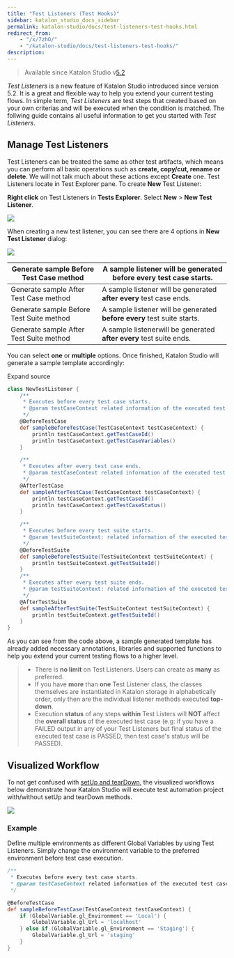 ```yaml
---
title: "Test Listeners (Test Hooks)" 
sidebar: katalon_studio_docs_sidebar
permalink: katalon-studio/docs/test-listeners-test-hooks.html 
redirect_from:
    - "/x/7zhO/"
    - "/katalon-studio/docs/test-listeners-test-hooks/"
description: 
---
```

> Available since Katalon Studio v[5.2](/display/KD/Version+5.2)

_Test Listeners_ is a new feature of Katalon Studio introduced since version 5.2. It is a great and flexible way to help you extend your current testing flows. In simple term, _Test Listeners_ are test steps that created based on your own criterias and will be executed when the condition is matched. The follwing guide contains all useful information to get you started with _Test Listeners_.

Manage Test Listeners
---------------------

Test Listeners can be treated the same as other test artifacts, which means you can perform all basic operations such as **create, copy/cut, rename or delete**. We will not talk much about these actions except **Create** one. Test Listeners locate in Test Explorer pane. To create **New** Test Listener:

**Right click** on Test Listeners in **Tests Explorer**. Select **New** \> **New Test Listener**.

![](../../images/katalon-studio/docs/test-listeners-test-hooks/image2017-12-5-103A353A3.png)

When creating a new test listener, you can see there are 4 options in **New Test Listener** dialog:

![](../../images/katalon-studio/docs/test-listeners-test-hooks/image2017-12-5-103A353A38.png)

| Generate sample Before Test Case method | A sample listener will be generated before every test case starts. |
| --- | --- |
| Generate sample After Test Case method | A sample listener will be generated **after every** test case ends. |
| Generate sample Before Test Suite method | A sample listener will be generated **before every** test suite starts. |
| Generate sample After Test Suite method | A sample listenerwill be generated **after every** test suite ends. |

You can select **one** or **multiple** options. Once finished, Katalon Studio will generate a sample template accordingly:

Expand source

```groovy
class NewTestListener {
	/**
	 * Executes before every test case starts.
	 * @param testCaseContext related information of the executed test case.
	 */
	@BeforeTestCase
	def sampleBeforeTestCase(TestCaseContext testCaseContext) {
		println testCaseContext.getTestCaseId()
		println testCaseContext.getTestCaseVariables()
	}

	/**
	 * Executes after every test case ends.
	 * @param testCaseContext related information of the executed test case.
	 */
	@AfterTestCase
	def sampleAfterTestCase(TestCaseContext testCaseContext) {
		println testCaseContext.getTestCaseId()
		println testCaseContext.getTestCaseStatus()
	}

	/**
	 * Executes before every test suite starts.
	 * @param testSuiteContext: related information of the executed test suite.
	 */
	@BeforeTestSuite
	def sampleBeforeTestSuite(TestSuiteContext testSuiteContext) {
		println testSuiteContext.getTestSuiteId()
	}
	/**
	 * Executes after every test suite ends.
	 * @param testSuiteContext: related information of the executed test suite.
	 */
	@AfterTestSuite
	def sampleAfterTestSuite(TestSuiteContext testSuiteContext) {
		println testSuiteContext.getTestSuiteId()
	}
}
```

As you can see from the code above, a sample generated template has already added necessary annotations, libraries and supported functions to help you extend your current testing flows to a higher level. 

> *   There is **no limit** on Test Listeners. Users can create as **many** as preferred.
> *   If you have **more** than **one** Test Listener class, the classes themselves are instantiated in Katalon storage in alphabetically order, only then are the individual listener methods executed **top-down**.
> *   Execution **status** of any steps **within** Test Listers will **NOT** affect the **overall status** of the executed test case (e.g: if you have a FAILED output in any of your Test Listeners but final status of the executed test case is PASSED, then test case's status will be PASSED).

Visualized Workflow
-------------------

To not get confused with [setUp and tearDown](/display/Documentation/Define+method#Definemethod-SetUp()andTearDown()inManualview), the visualized workflows below demonstrate how Katalon Studio will execute test automation project with/without setUp and tearDown methods.

![](../../images/katalon-studio/docs/test-listeners-test-hooks/image2018-9-27-123A333A20.png)

### Example

Define multiple environments as different Global Variables by using Test Listeners. Simply change the environment variable to the preferred environment before test case execution.

```groovy
/**
 * Executes before every test case starts.
 * @param testCaseContext related information of the executed test case.
 */

@BeforeTestCase
def sampleBeforeTestCase(TestCaseContext testCaseContext) {
    if (GlobalVariable.gl_Environment == 'Local') {
        GlobalVariable.gl_Url = 'localhost'
    } else if (GlobalVariable.gl_Environment == 'Staging') {
        GlobalVariable.gl_Url = 'staging'
    }
}
```